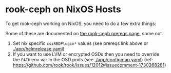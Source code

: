 # rook-ceph on NixOS Hosts

To get rook-ceph working on NixOS, you need to do a few extra things:

Some of these are documented on [the rook-ceph prereqs page](https://rook.io/docs/rook/latest/Getting-Started/Prerequisites/prerequisites/#nixos), some not.


1. Set nix specific `csiRBDPlugin*` values (see prereqs link above or [./app/helmrelease.yaml](./app/helmrelease.yaml))
2. If you want to use LVM or encrypted OSDs then you need to override the `PATH` env var in the OSD pods (see [./app/configmap.yaml](./app/configmap.yaml)) (ref: https://github.com/rook/rook/issues/12012#issuecomment-1730268281)
